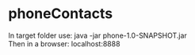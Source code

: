 # phoneContacts

In target folder use: java -jar phone-1.0-SNAPSHOT.jar <br />
Then in a browser: localhost:8888
